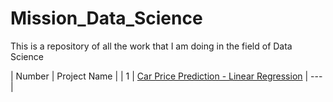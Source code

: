 # Mission_Data_Science
This is a repository of all the work that I am doing in the field of Data Science

| Number | Project Name  |
| 1 | [Car Price Prediction - Linear Regression](/MLassgn1.ipynb) |
---|
